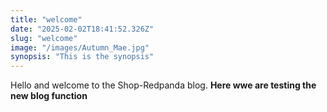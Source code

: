 ```yaml
---
title: "welcome"
date: "2025-02-02T18:41:52.326Z"
slug: "welcome"
image: "/images/Autumn_Mae.jpg"
synopsis: "This is the synopsis"
---
```

Hello and welcome to the Shop-Redpanda blog.
**Here wwe are  testing the new blog function**
